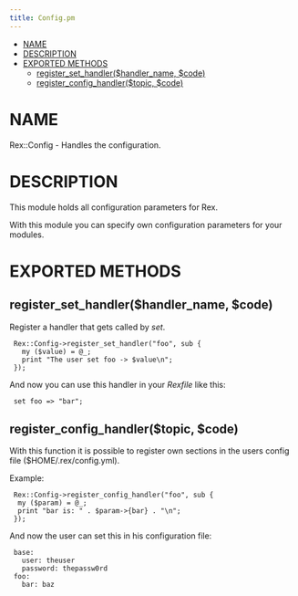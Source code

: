 ```yaml
---
title: Config.pm
---
```


-   [NAME](#NAME)
-   [DESCRIPTION](#DESCRIPTION)
-   [EXPORTED METHODS](#EXPORTED-METHODS)
    -   [register\_set\_handler($handler\_name, $code)](#register_set_handler-handler_name-code-)
    -   [register\_config\_handler($topic, $code)](#register_config_handler-topic-code-)

# NAME

Rex::Config - Handles the configuration.

# DESCRIPTION

This module holds all configuration parameters for Rex.

With this module you can specify own configuration parameters for your modules.

# EXPORTED METHODS

## register\_set\_handler($handler\_name, $code)

Register a handler that gets called by *set*.

     Rex::Config->register_set_handler("foo", sub {
       my ($value) = @_;
       print "The user set foo -> $value\n";
     });

And now you can use this handler in your *Rexfile* like this:

     set foo => "bar";

## register\_config\_handler($topic, $code)

With this function it is possible to register own sections in the users config file ($HOME/.rex/config.yml).

Example:

     Rex::Config->register_config_handler("foo", sub {
      my ($param) = @_;
      print "bar is: " . $param->{bar} . "\n";
     });

And now the user can set this in his configuration file:

     base:
       user: theuser
       password: thepassw0rd
     foo:
       bar: baz
